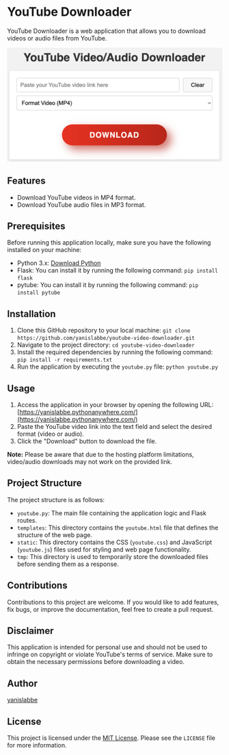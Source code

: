 # YouTube Downloader

YouTube Downloader is a web application that allows you to download videos or audio files from YouTube.

![Example Screenshot](img/youtube-example.png)

## Features

- Download YouTube videos in MP4 format.
- Download YouTube audio files in MP3 format.

## Prerequisites

Before running this application locally, make sure you have the following installed on your machine:

- Python 3.x: [Download Python](https://www.python.org/downloads/)
- Flask: You can install it by running the following command: `pip install flask`
- pytube: You can install it by running the following command: `pip install pytube`

## Installation

1. Clone this GitHub repository to your local machine: `git clone https://github.com/yanislabbe/youtube-video-downloader.git`
2. Navigate to the project directory: `cd youtube-video-downloader`
3. Install the required dependencies by running the following command: `pip install -r requirements.txt`
4. Run the application by executing the `youtube.py` file: `python youtube.py`

## Usage

1. Access the application in your browser by opening the following URL: [https://yanislabbe.pythonanywhere.com/](https://yanislabbe.pythonanywhere.com/)
2. Paste the YouTube video link into the text field and select the desired format (video or audio).
3. Click the "Download" button to download the file.

**Note:** Please be aware that due to the hosting platform limitations, video/audio downloads may not work on the provided link.

## Project Structure

The project structure is as follows:

- `youtube.py`: The main file containing the application logic and Flask routes.
- `templates`: This directory contains the `youtube.html` file that defines the structure of the web page.
- `static`: This directory contains the CSS (`youtube.css`) and JavaScript (`youtube.js`) files used for styling and web page functionality.
- `tmp`: This directory is used to temporarily store the downloaded files before sending them as a response.

## Contributions

Contributions to this project are welcome. If you would like to add features, fix bugs, or improve the documentation, feel free to create a pull request.

## Disclaimer

This application is intended for personal use and should not be used to infringe on copyright or violate YouTube's terms of service. Make sure to obtain the necessary permissions before downloading a video.

## Author

[yanislabbe](https://github.com/yanislabbe)

## License

This project is licensed under the [MIT License](https://opensource.org/licenses/MIT). Please see the `LICENSE` file for more information.
